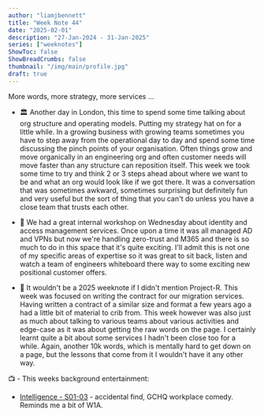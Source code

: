 ```yaml
---
author: "liamjbennett"
title: "Week Note 44"
date: "2025-02-01"
description: "27-Jan-2024 - 31-Jan-2025"
series: ["weeknotes"]
ShowToc: false
ShowBreadCrumbs: false
thumbnail: "/img/main/profile.jpg"
draft: true
---
```


More words, more strategy, more services ...

* 🏛️ Another day in London, this time to spend some time talking about org structure and operating models. Putting my strategy hat on for a little while. In a growing business with growing teams sometimes you have to step away from the operational day to day and spend some time discussing the pinch points of your organisation. Often things grow and move organically in an engineering org and often customer needs will move faster than any structure can reposition itself. This week we took some time to try and think 2 or 3 steps ahead about where we want to be and what an org would look like if we got there. It was a conversation that was sometimes awkward, sometimes surprising but definitely fun and very useful but the sort of thing that you can't do unless you have a close team that trusts each other. 

* 🪪 We had a great internal workshop on Wednesday about identity and access management services. Once upon a time it was all managed AD and VPNs but now we're handling zero-trust and M365 and there is so much to do in this space that it's quite exciting. I'll admit this is not one of my specific areas of expertise so it was great to sit back, listen and watch a team of engineers whiteboard there way to some exciting new positional customer offers.

* 📜 It wouldn't be a 2025 weeknote if I didn't mention Project-R. This week was focused on writing the contract for our migration services. Having written a contract of a similar size and format a few years ago a had a little bit of material to crib from. This week however was also just as much about talking to various teams about various activities and edge-case as it was about getting the raw words on the page. I certainly learnt quite a bit about some services I hadn't been close too for a while. Again, another 10k words, which is mentally hard to get down on a page, but the lessons that come from it I wouldn't have it any other way.

📺 - This weeks background entertainment:
* [Intelligence - S01-03](https://www.sky.com/watch/intelligence) - accidental find, GCHQ workplace comedy. Reminds me a bit of W1A.